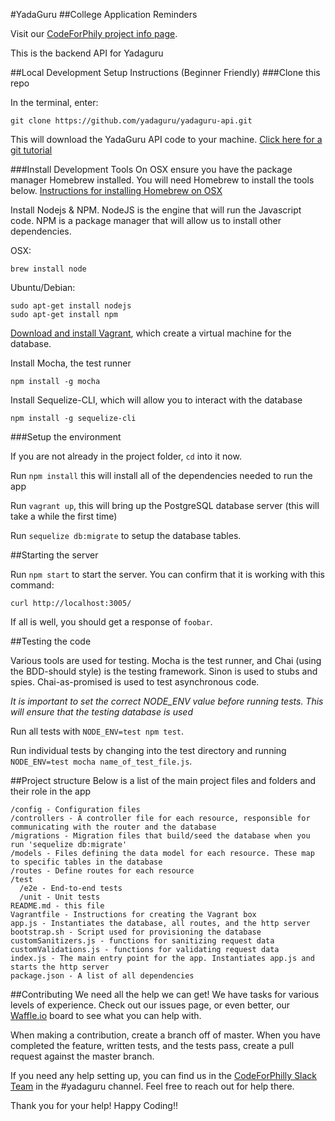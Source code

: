 #YadaGuru
##College Application Reminders

Visit our [CodeForPhily project info page](https://codeforphilly.org/projects/college_application_app_for_philly_schools).

This is the backend API for Yadaguru

##Local Development Setup Instructions (Beginner Friendly)
###Clone this repo

In the terminal, enter:
 
```
git clone https://github.com/yadaguru/yadaguru-api.git
```

This will download the YadaGuru API code to your machine. [Click here for a git tutorial](https://try.github.io/levels/1/challenges/1)

###Install Development Tools
On OSX ensure you have the package manager Homebrew installed. You will need Homebrew to install the tools below.
[Instructions for installing Homebrew on OSX](http://brew.sh/)

Install Nodejs & NPM. NodeJS is the engine that will run the Javascript code. NPM is a package manager that will allow us to install
other dependencies.

OSX:

```
brew install node
```

Ubuntu/Debian:

```
sudo apt-get install nodejs
sudo apt-get install npm
```

[Download and install Vagrant](https://www.vagrantup.com/downloads.html), which create a virtual machine for the database.

Install Mocha, the test runner

```
npm install -g mocha
```

Install Sequelize-CLI, which will allow you to interact with the database

```
npm install -g sequelize-cli
```

###Setup the environment

If you are not already in the project folder, `cd` into it now.

Run `npm install` this will install all of the dependencies needed to run the app

Run `vagrant up`, this will bring up the PostgreSQL database server (this will take a while the first time)

Run `sequelize db:migrate` to setup the database tables.

##Starting the server

Run `npm start` to start the server. You can confirm that it is working with this command:

```
curl http://localhost:3005/
```

If all is well, you should get a response of `foobar`.

##Testing the code

Various tools are used for testing. Mocha is the test runner, and Chai (using the BDD-should style) is the testing framework.
Sinon is used to stubs and spies. Chai-as-promised is used to test asynchronous code.

*It is important to set the correct NODE_ENV value before running tests. This will ensure that the testing database is used*

Run all tests with `NODE_ENV=test npm test`.

Run individual tests by changing into the test directory and running `NODE_ENV=test mocha name_of_test_file.js`.

##Project structure
Below is a list of the main project files and folders and their role in the app

```
/config - Configuration files
/controllers - A controller file for each resource, responsible for communicating with the router and the database
/migrations - Migration files that build/seed the database when you run 'sequelize db:migrate'
/models - Files defining the data model for each resource. These map to specific tables in the database
/routes - Define routes for each resource
/test
  /e2e - End-to-end tests
  /unit - Unit tests
README.md - this file
Vagrantfile - Instructions for creating the Vagrant box
app.js - Instantiates the database, all routes, and the http server
bootstrap.sh - Script used for provisioning the database
customSanitizers.js - functions for sanitizing request data
customValidations.js - functions for validating request data
index.js - The main entry point for the app. Instantiates app.js and starts the http server
package.json - A list of all dependencies
```

##Contributing
We need all the help we can get! We have tasks for various levels of experience. Check out our issues page, or even better,
our [Waffle.io](https://waffle.io/yadaguru/yadaguru-api) board to see what you can help with.

When making a contribution, create a branch off of master. When you have completed the feature, written tests, and the tests
pass, create a pull request against the master branch.

If you need any help setting up, you can find us in the [CodeForPhilly Slack Team](https://codeforphilly.slack.com/messages/yadaguru/)
in the #yadaguru channel. Feel free to reach out for help there.

Thank  you for your help! Happy Coding!!